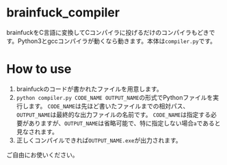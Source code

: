 # brainfuck_compiler
brainfuckをC言語に変換してCコンパイラに投げるだけのコンパイラもどきです。Python3とgccコンパイラが動くなら動きます。本体は`compiler.py`です。

# How to use
1. brainfuckのコードが書かれたファイルを用意します。
1. `python compiler.py CODE_NAME OUTPUT_NAME`の形式でPythonファイルを実行します。
`CODE_NAME`は先ほど書いたファイルまでの相対パス、`OUTPUT_NAME`は最終的な出力ファイルの名前です。
`CODE_NAME`は指定する必要がありますが、`OUTPUT_NAME`は省略可能で、特に指定しない場合`a`であると見なされます。
1. 正しくコンパイルできれば`OUTPUT_NAME.exe`が出力されます。

ご自由にお使いください。
